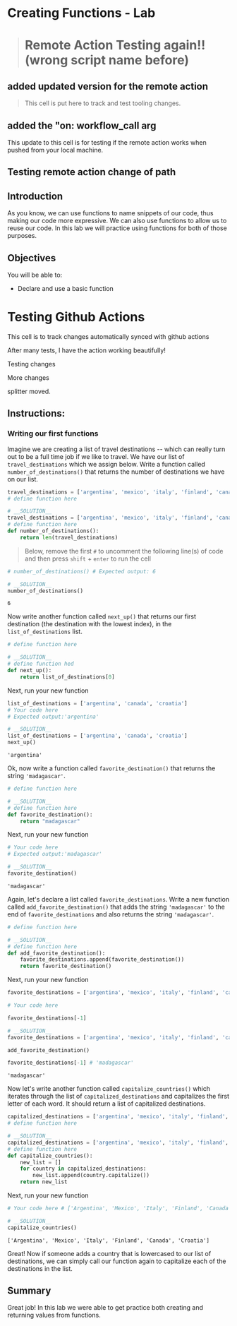 # Creating Functions - Lab

> # Remote Action Testing again!! (wrong script name before)

## added updated version for the remote action
> This cell is put here to track and test tooling changes.

## added the "on: workflow_call arg

This update to this cell is for testing if the remote action works when pushed from your local machine.

## Testing remote action change of path

## Introduction

As you know, we can use functions to name snippets of our code, thus making our code more expressive. We can also use functions to allow us to reuse our code. In this lab we will practice using functions for both of those purposes.

## Objectives

You will be able to:

* Declare and use a basic function

# Testing Github Actions
This cell is to track changes automatically synced with github actions

After many tests, I have the action working beautifully!

Testing changes

More changes

splitter moved.

## Instructions: 
### Writing our first functions

Imagine we are creating a list of travel destinations -- which can really turn out to be a full time job if we like to travel. We have our list of `travel_destinations` which we assign below. Write a function called `number_of_destinations()` that returns the number of destinations we have on our list.


```python
travel_destinations = ['argentina', 'mexico', 'italy', 'finland', 'canada', 'croatia']
# define function here
```


```python
# __SOLUTION__ 
travel_destinations = ['argentina', 'mexico', 'italy', 'finland', 'canada', 'croatia']
# define function here
def number_of_destinations():
    return len(travel_destinations)
```

> Below, remove the first `#` to uncomment the following line(s) of code and then press `shift` + `enter` to run the cell


```python
# number_of_destinations() # Expected output: 6
```


```python
# __SOLUTION__ 
number_of_destinations()
```




    6



Now write another function called `next_up()` that returns our first destination (the destination with the lowest index), in the `list_of_destinations` list.


```python
# define function here
```


```python
# __SOLUTION__ 
# define function hed
def next_up():
    return list_of_destinations[0]
```

Next, run your new function


```python
list_of_destinations = ['argentina', 'canada', 'croatia']
# Your code here 
# Expected output:'argentina'
```


```python
# __SOLUTION__ 
list_of_destinations = ['argentina', 'canada', 'croatia']
next_up() 
```




    'argentina'



Ok, now write a function called `favorite_destination()` that returns the string `'madagascar'`.


```python
# define function here
```


```python
# __SOLUTION__ 
# define function here
def favorite_destination():
    return "madagascar"
```

Next, run your new function


```python
# Your code here 
# Expected output:'madagascar'
```


```python
# __SOLUTION__ 
favorite_destination() 
```




    'madagascar'



Again, let's declare a list called `favorite_destinations`. Write a new function called `add_favorite_destination()` that adds the string `'madagascar'` to the end of `favorite_destinations` and also returns the string `'madagascar'`.


```python
# define function here
```


```python
# __SOLUTION__ 
# define function here
def add_favorite_destination():
    favorite_destinations.append(favorite_destination())
    return favorite_destination()
```

Next, run your new function


```python
favorite_destinations = ['argentina', 'mexico', 'italy', 'finland', 'canada', 'croatia']

# Your code here 

favorite_destinations[-1] 
```


```python
# __SOLUTION__ 
favorite_destinations = ['argentina', 'mexico', 'italy', 'finland', 'canada', 'croatia']

add_favorite_destination()

favorite_destinations[-1] # 'madagascar'
```




    'madagascar'



Now let's write another function called `capitalize_countries()` which iterates through the list of `capitalized_destinations` and capitalizes the first letter of each word. It should return a list of capitalized destinations.


```python
capitalized_destinations = ['argentina', 'mexico', 'italy', 'finland', 'canada', 'croatia']
# define function here
```


```python
# __SOLUTION__ 
capitalized_destinations = ['argentina', 'mexico', 'italy', 'finland', 'canada', 'croatia']
# define function here
def capitalize_countries():
    new_list = []
    for country in capitalized_destinations:
        new_list.append(country.capitalize())
    return new_list
```

Next, run your new function


```python
# Your code here # ['Argentina', 'Mexico', 'Italy', 'Finland', 'Canada', 'Croatia']
```


```python
# __SOLUTION__ 
capitalize_countries() 
```




    ['Argentina', 'Mexico', 'Italy', 'Finland', 'Canada', 'Croatia']



Great! Now if someone adds a country that is lowercased to our list of destinations, we can simply call our function again to capitalize each of the destinations in the list.

## Summary

Great job! In this lab we were able to get practice both creating and returning values from functions.
